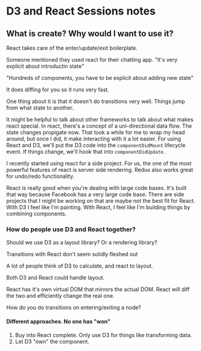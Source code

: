 # D3 and React Sessions notes

## What is create? Why would I want to use it?

React takes care of the enter/update/exit boilerplate.

Someone mentioned they used react for their chatting app. "It's very explicit about introductin state"

"Hundreds of components, you have to be explicit about adding new state"

It does diffing for you so it runs very fast.

One thing about it is that it doesn't do transitions very well. Things jump from what state to another.

It might be helpful to talk about other frameworks to talk about what makes react special. In react, there's a concept of a uni-directional data flow. The state changes propigate now. That took a while for me to wrap my head around, but once I did, it make interacting with it a lot easier. For using React and D3, we'll put the D3 code into the `componentDidMount` lifecycle event. If things change, we'll hook that into `componentDidUpdate`.

I recently started using react for a side project. For us, the one of the most powerful features of react is server side rendering. Redux also works great for undo/redo functionality.

React is really good when you're dealing with large code bases. It's built that way because Facebook has a very large code base. There are side projects that I might be working on that are maybe not the best fit for React. With D3 I feel like I'm painting. With React, I feel like I'm building things by combining components.

### How do people use D3 and React together?

Should we use D3 as a layout library? Or a rendering library?

Transitions with React don't seem solidly fleshed out

A lot of people think of D3 to calculate, and react to layout.

Both D3 and React could handle layout.

React has it's own virtual DOM that mirrors the actual DOM. React will diff the two and efficiently change the real one.

How do you do transitions on entering/exiting a node?

#### Different approaches. No one has "won"

1. Buy into React complete. Only use D3 for things like transforming data.
2. Let D3 "own" the component.
